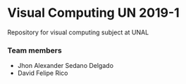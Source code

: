 # Visual Computing UN 2019-1

Repository for visual computing subject at UNAL

### Team members

  * Jhon Alexander Sedano Delgado
  * David Felipe Rico 
